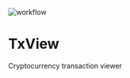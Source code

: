 ![workflow](https://github.com/xTeKc/TxView/actions/workflows/ci.yml/badge.svg)

# TxView

Cryptocurrency transaction viewer
